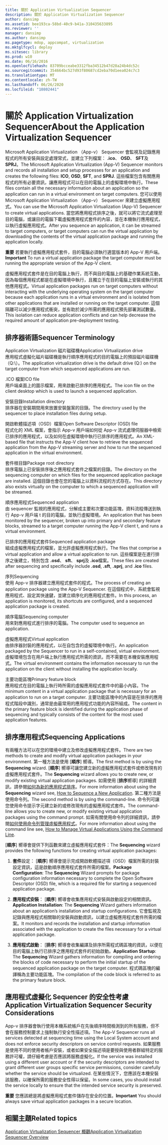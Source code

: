 ```yaml
---
title: 關於 Application Virtualization Sequencer
description: 關於 Application Virtualization Sequencer
author: dansimp
ms.assetid: bee193ca-58bd-40c9-b41a-310435633895
ms.reviewer: ''
manager: dansimp
ms.author: dansimp
ms.pagetype: mdop, appcompat, virtualization
ms.mktglfcycl: deploy
ms.sitesec: library
ms.prod: w10
ms.date: 06/16/2016
ms.openlocfilehash: 83709bcceabe3312fba34512b47d28a24b4dc52c
ms.sourcegitcommit: 354664bc527d93f80687cd2eba70d1eea024c7c3
ms.translationtype: MT
ms.contentlocale: zh-TW
ms.lasthandoff: 06/26/2020
ms.locfileid: "10802441"
---
```

# <span data-ttu-id="20f3f-103">關於 Application Virtualization Sequencer</span><span class="sxs-lookup"><span data-stu-id="20f3f-103">About the Application Virtualization Sequencer</span></span>


<span data-ttu-id="20f3f-104">Microsoft Application Virtualization （App-v） Sequencer 會監視及記錄應用程式的所有安裝與設定處理常式，並建立下列檔案： **.ico**、 **OSD**、 **SFT**及**SPRJ**。</span><span class="sxs-lookup"><span data-stu-id="20f3f-104">The Microsoft Application Virtualization (App-V) Sequencer monitors and records all installation and setup processes for an application and creates the following files: **ICO**, **OSD**, **SFT**, and **SPRJ**.</span></span> <span data-ttu-id="20f3f-105">這些檔案包含有關應用程式的所有必要資訊，讓應用程式可以在目的電腦上的虛擬環境中執行。</span><span class="sxs-lookup"><span data-stu-id="20f3f-105">These files contain all the necessary information about an application so the application can run in a virtual environment on target computers.</span></span> <span data-ttu-id="20f3f-106">您可以使用 Microsoft Application Virtualization （App-v） Sequencer 來建立虛擬應用程式。</span><span class="sxs-lookup"><span data-stu-id="20f3f-106">You can use the Microsoft Application Virtualization (App-V) Sequencer to create virtual applications.</span></span> <span data-ttu-id="20f3f-107">當您將應用程式排序之後，就可以將它流式處理至目的電腦，或讓目的電腦下載虛擬應用程式套件的內容，並在本機執行應用程式，以執行虛擬應用程式。</span><span class="sxs-lookup"><span data-stu-id="20f3f-107">After you sequence an application, it can be streamed to target computers, or target computers can run the virtual application by downloading the contents of the virtual application package and running the application locally.</span></span>

<span data-ttu-id="20f3f-108">**重要** 若要執行虛擬應用程式套件，目的電腦必須執行適當版本的 App-V 用戶端。</span><span class="sxs-lookup"><span data-stu-id="20f3f-108">**Important** To run a virtual application package the target computer must be running the appropriate version of the App-V client.</span></span>

 

<span data-ttu-id="20f3f-109">虛擬應用程式套件是在目的電腦上執行，而不與目的電腦上的基礎作業系統互動，因為每個應用程式都是在虛擬環境中執行，且獨立于在目的電腦上安裝或執行的其他應用程式。</span><span class="sxs-lookup"><span data-stu-id="20f3f-109">Virtual application packages run on target computers without interacting with the underlying operating system on the target computer because each application runs in a virtual environment and is isolated from other applications that are installed or running on the target computer.</span></span> <span data-ttu-id="20f3f-110">這個隔離可以減少應用程式衝突，並有助於減少所需的應用程式預先部署測試數量。</span><span class="sxs-lookup"><span data-stu-id="20f3f-110">This isolation can reduce application conflicts and can help decrease the required amount of application pre-deployment testing.</span></span>

## <span data-ttu-id="20f3f-111">排序器術語</span><span class="sxs-lookup"><span data-stu-id="20f3f-111">Sequencer Terminology</span></span>


<a href="" id="application-virtualization-drive"></a><span data-ttu-id="20f3f-112">Application Virtualization 磁片磁碟機</span><span class="sxs-lookup"><span data-stu-id="20f3f-112">Application Virtualization drive</span></span>  
<span data-ttu-id="20f3f-113">應用程式虛擬化磁片磁碟機是執行順序應用程式的目的電腦上的預設磁片磁碟機（Q:\）。</span><span class="sxs-lookup"><span data-stu-id="20f3f-113">The application virtualization drive is the default drive (Q:\) on the target computer from which sequenced applications are run.</span></span>

<a href="" id="ico-file"></a><span data-ttu-id="20f3f-114">.ICO 檔案</span><span class="sxs-lookup"><span data-stu-id="20f3f-114">ICO file</span></span>  
<span data-ttu-id="20f3f-115">用戶端桌面上的圖示檔案，用來啟動已排序的應用程式。</span><span class="sxs-lookup"><span data-stu-id="20f3f-115">The icon file on the client desktop which is used to launch a sequenced application.</span></span>

<a href="" id="installation-directory"></a><span data-ttu-id="20f3f-116">安裝目錄</span><span class="sxs-lookup"><span data-stu-id="20f3f-116">Installation directory</span></span>  
<span data-ttu-id="20f3f-117">排序器在安裝期間用來放置安裝盤案的目錄。</span><span class="sxs-lookup"><span data-stu-id="20f3f-117">The directory used by the sequencer to place installation files during setup.</span></span>

<a href="" id="open-software-descriptor--osd--file"></a><span data-ttu-id="20f3f-118">開啟軟體描述項（OSD）檔案</span><span class="sxs-lookup"><span data-stu-id="20f3f-118">Open Software Descriptor (OSD) file</span></span>  
<span data-ttu-id="20f3f-119">程式化的 XML 檔案，會指示 App-v 用戶端如何從 App-v 流式處理伺服器中檢索已排序的應用程式，以及如何在虛擬環境中執行已排序的應用程式。</span><span class="sxs-lookup"><span data-stu-id="20f3f-119">An XML-based file that instructs the App-V client how to retrieve the sequenced application from the App-V streaming server and how to run the sequenced application in the virtual environment.</span></span>

<a href="" id="package-root-directory"></a><span data-ttu-id="20f3f-120">套件根目錄</span><span class="sxs-lookup"><span data-stu-id="20f3f-120">Package root directory</span></span>  
<span data-ttu-id="20f3f-121">排序電腦上已安裝排序後之應用程式套件之檔案的目錄。</span><span class="sxs-lookup"><span data-stu-id="20f3f-121">The directory on the sequencing computer on which files for the sequenced application package are installed.</span></span> <span data-ttu-id="20f3f-122">這個目錄也會在您的電腦上以資料流程的方式存在。</span><span class="sxs-lookup"><span data-stu-id="20f3f-122">This directory also exists virtually on the computer to which a sequenced application will be streamed.</span></span>

<a href="" id="sequenced-application"></a><span data-ttu-id="20f3f-123">順序應用程式</span><span class="sxs-lookup"><span data-stu-id="20f3f-123">Sequenced application</span></span>  
<span data-ttu-id="20f3f-124">由 sequencer 監視的應用程式，分解成主要和次要功能區塊，資料流程傳送到執行 App-v 用戶端 t 的目的電腦，並執行虛擬環境。</span><span class="sxs-lookup"><span data-stu-id="20f3f-124">An application that has been monitored by the sequencer, broken up into primary and secondary feature blocks, streamed to a target computer running the App-V client t, and runs a virtual environment.</span></span>

<a href="" id="sequenced-application-package"></a><span data-ttu-id="20f3f-125">已排序的應用程式套件</span><span class="sxs-lookup"><span data-stu-id="20f3f-125">Sequenced application package</span></span>  
<span data-ttu-id="20f3f-126">組成虛擬應用程式的檔案，並允許虛擬應用程式執行。</span><span class="sxs-lookup"><span data-stu-id="20f3f-126">The files that comprise a virtual application and allow a virtual application to run.</span></span> <span data-ttu-id="20f3f-127">這些檔案是在進行排序之後建立，特別包含 **.osd**、 **sft**、 **sprj**及 **.ico**檔案。</span><span class="sxs-lookup"><span data-stu-id="20f3f-127">These files are created after sequencing and specifically include **.osd**, **.sft**, **.sprj**, and **.ico** files.</span></span>

<a href="" id="sequencing"></a><span data-ttu-id="20f3f-128">序列</span><span class="sxs-lookup"><span data-stu-id="20f3f-128">Sequencing</span></span>  
<span data-ttu-id="20f3f-129">使用 App-v 排序器建立應用程式套件的程式。</span><span class="sxs-lookup"><span data-stu-id="20f3f-129">The process of creating an application package using the App-V Sequencer.</span></span> <span data-ttu-id="20f3f-130">在這個程式中，系統會監視應用程式、設定其快速鍵，並建立順序化的應用程式套件。</span><span class="sxs-lookup"><span data-stu-id="20f3f-130">In this process, an application is monitored, its shortcuts are configured, and a sequenced application package is created.</span></span>

<a href="" id="sequencing-computer"></a><span data-ttu-id="20f3f-131">順序電腦</span><span class="sxs-lookup"><span data-stu-id="20f3f-131">Sequencing computer</span></span>  
<span data-ttu-id="20f3f-132">用來對應用程式進行排序的電腦。</span><span class="sxs-lookup"><span data-stu-id="20f3f-132">The computer used to sequence an application.</span></span>

<a href="" id="virtual-application"></a><span data-ttu-id="20f3f-133">虛擬應用程式</span><span class="sxs-lookup"><span data-stu-id="20f3f-133">Virtual application</span></span>  
<span data-ttu-id="20f3f-134">由排序器封裝的應用程式，以在自包含的虛擬環境中執行。</span><span class="sxs-lookup"><span data-stu-id="20f3f-134">An application packaged by the Sequencer to run in a self-contained, virtual environment.</span></span> <span data-ttu-id="20f3f-135">虛擬環境包含在用戶端上執行應用程式所需的資訊，而不需要在本機安裝應用程式。</span><span class="sxs-lookup"><span data-stu-id="20f3f-135">The virtual environment contains the information necessary to run the application on the client without installing the application locally.</span></span>

<a href="" id="primary-feature-block"></a><span data-ttu-id="20f3f-136">主要功能區塊</span><span class="sxs-lookup"><span data-stu-id="20f3f-136">Primary feature block</span></span>  
<span data-ttu-id="20f3f-137">應用程式在目的電腦上執行時所需的虛擬應用程式套件中的最小內容。</span><span class="sxs-lookup"><span data-stu-id="20f3f-137">The minimum content in a virtual application package that is necessary for an application to run on a target computer.</span></span> <span data-ttu-id="20f3f-138">主要功能區塊中的內容是在排序的應用程式階段中識別，通常是由最常用的應用程式功能的內容所組成。</span><span class="sxs-lookup"><span data-stu-id="20f3f-138">The content in the primary feature block is identified during the application phase of sequencing and typically consists of the content for the most used application features.</span></span>

## <a href="" id="sequencing-applications-"></a><span data-ttu-id="20f3f-139">排序應用程式</span><span class="sxs-lookup"><span data-stu-id="20f3f-139">Sequencing Applications</span></span>


<span data-ttu-id="20f3f-140">有兩種方法可以在您的環境中建立及修改虛擬應用程式套件。</span><span class="sxs-lookup"><span data-stu-id="20f3f-140">There are two methods to create and modify virtual application packages in your environment.</span></span> <span data-ttu-id="20f3f-141">第一種方法是使用 [**順序**] 嚮導。</span><span class="sxs-lookup"><span data-stu-id="20f3f-141">The first method is by using the **Sequencing** wizard.</span></span> <span data-ttu-id="20f3f-142">[**順序**] 嚮導可讓您建立新的虛擬應用程式套件或修改現有的虛擬應用程式套件。</span><span class="sxs-lookup"><span data-stu-id="20f3f-142">The **Sequencing** wizard allows you to create new, or modify existing virtual application packages.</span></span> <span data-ttu-id="20f3f-143">如需使用 [**排序**嚮導] 的詳細資訊，請參閱[如何為新的應用程式排序](how-to-sequence-a-new-application.md)。</span><span class="sxs-lookup"><span data-stu-id="20f3f-143">For more information about using the **Sequencing** wizard see, [How to Sequence a New Application](how-to-sequence-a-new-application.md).</span></span> <span data-ttu-id="20f3f-144">第二種方法是使用命令列。</span><span class="sxs-lookup"><span data-stu-id="20f3f-144">The second method is by using the command-line.</span></span> <span data-ttu-id="20f3f-145">命令列可讓您使用命令提示字元建立新的或修改現有的虛擬應用程式套件。</span><span class="sxs-lookup"><span data-stu-id="20f3f-145">The command-line allows you to create new, or modify existing virtual application packages using the command prompt.</span></span> <span data-ttu-id="20f3f-146">如需有關使用命令列的詳細資訊，請參閱[如何使用命令列管理虛擬應用程式](how-to-manage-virtual-applications-using-the-command-line.md)。</span><span class="sxs-lookup"><span data-stu-id="20f3f-146">For more information about using the command line see, [How to Manage Virtual Applications Using the Command Line](how-to-manage-virtual-applications-using-the-command-line.md).</span></span>

<span data-ttu-id="20f3f-147">[**順序**] 嚮導會提供下列函數來建立虛擬應用程式套件：</span><span class="sxs-lookup"><span data-stu-id="20f3f-147">The **Sequencing** wizard provides the following functions for creating virtual application packages:</span></span>

1.  <span data-ttu-id="20f3f-148">**套件**設定： [**順序**] 嚮導會提示完成開啟軟體描述項（OSD）檔案所需的封裝設定資訊，這是啟動順序應用程式套件所需的檔案。</span><span class="sxs-lookup"><span data-stu-id="20f3f-148">**Package Configuration**: The **Sequencing** Wizard prompts for package configuration information necessary to complete the Open Software Descriptor (OSD) file, which is a required file for starting a sequenced application package.</span></span>

2.  <span data-ttu-id="20f3f-149">**應用程式安裝**： [**順序**] 嚮導會收集應用程式安裝與啟動設定的相關資訊。</span><span class="sxs-lookup"><span data-stu-id="20f3f-149">**Application Installation**: The **Sequencing** Wizard gathers information about an application’s installation and startup configurations.</span></span> <span data-ttu-id="20f3f-150">它會監視及記錄與應用程式相關聯的安裝與啟動資訊，以建立虛擬應用程式套件所需的檔案。</span><span class="sxs-lookup"><span data-stu-id="20f3f-150">It monitors and records the installation and startup information associated with the application to create the files necessary for a virtual application package.</span></span>

3.  <span data-ttu-id="20f3f-151">**應用程式啟動**： [**排序**] 嚮導會收集編譯及排序所需程式碼區塊的資訊，以便在目的電腦上執行已排序之應用程式套件的初始啟動。</span><span class="sxs-lookup"><span data-stu-id="20f3f-151">**Application Startup**: The **Sequencing** Wizard gathers information for compiling and ordering the blocks of code necessary to perform the initial startup of the sequenced application package on the target computer.</span></span> <span data-ttu-id="20f3f-152">程式碼區塊的編譯稱為主要功能區塊。</span><span class="sxs-lookup"><span data-stu-id="20f3f-152">The compilation of the code block is referred to as the primary feature block.</span></span>

## <span data-ttu-id="20f3f-153">應用程式虛擬化 Sequencer 的安全性考慮</span><span class="sxs-lookup"><span data-stu-id="20f3f-153">Application Virtualization Sequencer Security Considerations</span></span>


<span data-ttu-id="20f3f-154">App-v 排序器會執行使用本機系統帳戶在先後順序時間檢測到的所有服務，但不會在服務控制要求上強制執行安全性描述項。</span><span class="sxs-lookup"><span data-stu-id="20f3f-154">The App-V Sequencer runs all services detected at sequencing time using the Local System account and does not enforce security descriptors on service control requests.</span></span> <span data-ttu-id="20f3f-155">如果服務是使用不同的使用者帳戶安裝，或者如果安全描述項是要授與使用者群組特定的服務許可權，請仔細考慮是否應該將服務虛擬化。</span><span class="sxs-lookup"><span data-stu-id="20f3f-155">If the service was installed using a different user account or if the security descriptors are intended to grant different user groups specific service permissions, consider carefully whether the service should be virtualized.</span></span> <span data-ttu-id="20f3f-156">在某些情況下，您應該在本機安裝該服務，以確保所需的服務安全性得以保留。</span><span class="sxs-lookup"><span data-stu-id="20f3f-156">In some cases, you should install the service locally to ensure that the intended service security is preserved.</span></span>

<span data-ttu-id="20f3f-157">**重要** 您應該總是將虛擬應用程式套件儲存在安全的位置。</span><span class="sxs-lookup"><span data-stu-id="20f3f-157">**Important** You should always save virtual application packages in a secure location.</span></span>

 

## <span data-ttu-id="20f3f-158">相關主題</span><span class="sxs-lookup"><span data-stu-id="20f3f-158">Related topics</span></span>


[<span data-ttu-id="20f3f-159">Application Virtualization Sequencer 概觀</span><span class="sxs-lookup"><span data-stu-id="20f3f-159">Application Virtualization Sequencer Overview</span></span>](application-virtualization-sequencer-overview.md)

 

 





